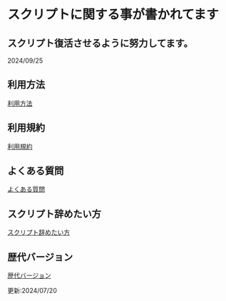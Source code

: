 # スクリプトに関する事が書かれてます

## スクリプト復活させるように努力してます。
2024/09/25

## 利用方法
[利用方法](https://hazimeteotukai.github.io/_____Hazimete_Otukai_script_____/利用方法)

## 利用規約
[利用規約](https://hazimeteotukai.github.io/_____Hazimete_Otukai_script_____/ジャンル分け利用規約)

## よくある質問
[よくある質問](https://hazimeteotukai.github.io/_____Hazimete_Otukai_script_____/よくある質問)

## スクリプト辞めたい方
[スクリプト辞めたい方](https://hazimeteotukai.github.io/_____Hazimete_Otukai_script_____/スクリプト辞めたい方)


## 歴代バージョン
[歴代バージョン](https://hazimeteotukai.github.io/_____Hazimete_Otukai_script_____/歴代バージョン)


更新:2024/07/20
